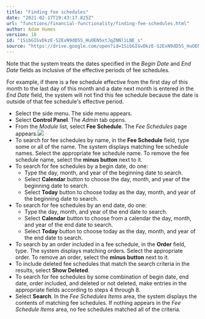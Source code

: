 ```yaml
---
title: "Finding fee schedules"
date: "2021-02-17T19:43:17.825Z"
url: "functions/financial-functionality/finding-fee-schedules.html"
author: Adam Humes
version: 18
id: "1SibGIGvDkzE-S2ExN9dD5S_HuOEN5xtJqZNNliLNE_s"
source: "https://drive.google.com/open?id=1SibGIGvDkzE-S2ExN9dD5S_HuOEN5xtJqZNNliLNE_s"
---
```

Note that the system treats the dates specified in the *Begin Date* and *End Date* fields as inclusive of the effective periods of fee schedules. 

For example, if there is a fee schedule effective from the first day of this month to the last day of this month and a date next month is entered in the *End Date* field, the system will not find this fee schedule because the date is outside of that fee schedule's effective period.

* Select the side menu. The side menu appears.
* Select <strong>Control Panel</strong>. The <em>Admin</em> tab opens. 
* From the <em>Module</em> list, select <strong>Fee Schedule</strong>. The <em>Fee Schedules</em> page appears.![](finding-fee-schedules.images/image1.png)
* To search for fee schedules by name, in the <strong>Fee Schedule</strong> field, type some or all of the name. The system displays matching fee schedule names. Select the appropriate fee schedule name. To remove the fee schedule name, select the <strong>minus button</strong> next to it.
* To search for fee schedules by a begin date, do one:
    * Type the day, month, and year of the beginning date to search.
    * Select <strong>Calendar</strong> button to choose the day, month, and year of the beginning date to search.
    * Select <strong>Today</strong> button to choose today as the day, month, and year of the beginning date to search.
* To search for fee schedules by an end date, do one:
    * Type the day, month, and year of the end date to search.
    * Select <strong>Calendar</strong> button to choose from a calendar the day, month, and year of the end date to search.
    * Select <strong>Today</strong> button to choose today as the day, month, and year of the end date to search.
* To search by an order included in a fee schedule, in the <strong>Order</strong> field, type. The system displays matching orders. Select the appropriate order. To remove an order, select the <strong>minus button</strong> next to it.
* To include deleted fee schedules that match the search criteria in the results, select <strong>Show Deleted</strong>. 
* To search for fee schedules by some combination of begin date, end date, order included, and deleted or not deleted, make entries in the appropriate fields according to steps 4 through 8. 
* Select <strong>Search</strong>. In the <em>Fee Schedules Items</em> area, the system displays the contents of matching fee schedules. If nothing appears in the <em>Fee Schedule Items</em> area, no fee schedules matched all of the criteria.
